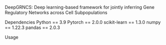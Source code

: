 DeepGRNCS: Deep learning-based framework for jointly inferring Gene Regulatory Networks across Cell Subpopulations

Dependencies
  Python == 3.9
  Pytorch == 2.0.0
  scikit-learn == 1.3.0
  numpy == 1.22.3
  pandas == 2.0.3

Usage
  
